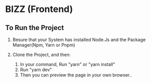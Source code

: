 # BIZZ (Frontend) 

## To Run the Project
1. Besure that your System has installed Node.Js and the Package Manager(Npm, Yarn or Pnpm)

2. Clone the Project, and then:  
    1. In your command, Run "yarn" or "yarn install"
    2. Run "yarn dev"
    3. Then you can preview the page in your own browser..